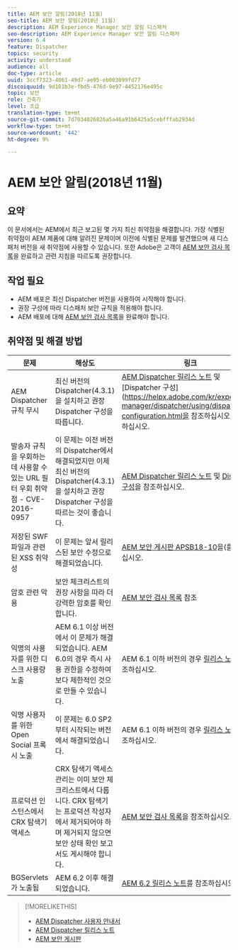 ```yaml
---
title: AEM 보안 알림(2018년 11월)
seo-title: AEM 보안 알림(2018년 11월)
description: AEM Experience Manager 보안 알림 디스패처
seo-description: AEM Experience Manager 보안 알림 디스패처
version: 6.4
feature: Dispatcher
topics: security
activity: understand
audience: all
doc-type: article
uuid: 3ccf7323-4061-49d7-ae95-eb003099fd77
discoiquuid: 9d181b3e-fbd5-476d-9e97-4452176e495c
topic: 보안
role: 건축가
level: 초급
translation-type: tm+mt
source-git-commit: 7d7034026826a5a46a91b6425a5cebfffab2934d
workflow-type: tm+mt
source-wordcount: '442'
ht-degree: 9%

---
```



# AEM 보안 알림(2018년 11월)

## 요약

이 문서에서는 AEM에서 최근 보고된 몇 가지 최신 취약점을 해결합니다. 가장 식별된 취약점이 AEM 제품에 대해 알려진 문제이며 이전에 식별된 문제를 발견했으며 새 디스패처 버전을 새 취약점에 사용할 수 있습니다. 또한 Adobe은 고객이 [AEM 보안 검사 목록](https://helpx.adobe.com/experience-manager/6-5/sites/administering/using/security-checklist.html)을 완료하고 관련 지침을 따르도록 권장합니다.

## 작업 필요

* AEM 배포은 최신 Dispatcher 버전을 사용하여 시작해야 합니다.
* 권장 구성에 따라 디스패처 보안 규칙을 적용해야 합니다.
* AEM 배포에 대해 [AEM 보안 검사 목록](https://helpx.adobe.com/experience-manager/6-5/sites/administering/using/security-checklist.html)을 완료해야 합니다.

## 취약점 및 해결 방법

| 문제 | 해상도 | 링크 |
|-------|------------|-------|
| AEM Dispatcher 규칙 무시 | 최신 버전의 Dispatcher(4.3.1)을 설치하고 권장 Dispatcher 구성을 따릅니다. | [AEM Dispatcher 릴리스 노트](https://helpx.adobe.com/experience-manager/dispatcher/release-notes.html) 및 [Dispatcher 구성](https://helpx.adobe.com/kr/experience-manager/dispatcher/using/dispatcher-configuration.html을 참조하십시오.)을 참조하십시오. |
| 발송자 규칙을 우회하는 데 사용할 수 있는 URL 필터 우회 취약점 - CVE-2016-0957 | 이 문제는 이전 버전의 Dispatcher에서 해결되었지만 이제 최신 버전의 Dispatcher(4.3.1)을 설치하고 권장 Dispatcher 구성을 따르는 것이 좋습니다. | [AEM Dispatcher 릴리스 노트](https://helpx.adobe.com/experience-manager/dispatcher/release-notes.html) 및 [Dispatcher 구성](https://helpx.adobe.com/experience-manager/dispatcher/using/dispatcher-configuration.html)을 참조하십시오. |
| 저장된 SWF 파일과 관련된 XSS 취약성 | 이 문제는 앞서 릴리스된 보안 수정으로 해결되었습니다. | [AEM 보안 게시판 APSB18-10](https://helpx.adobe.com/security/products/experience-manager/apsb18-10.html)을(를) 참조하십시오. |
| 암호 관련 악용 | 보안 체크리스트의 권장 사항을 따라 더 강력한 암호를 확인합니다. | [AEM 보안 검사 목록](https://helpx.adobe.com/experience-manager/6-5/sites/administering/using/security-checklist.html) 참조 |
| 익명의 사용자를 위한 디스크 사용량 노출 | AEM 6.1 이상 버전에서 이 문제가 해결되었습니다. AEM 6.0의 경우 즉시 사용 권한을 수정하여 보다 제한적인 것으로 만들 수 있습니다. | AEM 6.1 이하 버전의 경우 [릴리스 노트](https://helpx.adobe.com/kr/experience-manager/aem-previous-versions.html)를 참조하십시오. |
| 익명 사용자를 위한 Open Social 프록시 노출 | 이 문제는 6.0 SP2부터 시작되는 버전에서 해결되었습니다. | AEM 6.1 이하 버전의 경우 [릴리스 노트](https://helpx.adobe.com/experience-manager/aem-previous-versions.html)를 참조하십시오. |
| 프로덕션 인스턴스에서 CRX 탐색기 액세스 | CRX 탐색기 액세스 관리는 이미 보안 체크리스트에서 다룹니다. CRX 탐색기는 프로덕션 작성자에서 제거되어야 하며 제거되지 않으면 보안 상태 확인 보고서도 게시해야 합니다. | [AEM 보안 검사 목록](https://helpx.adobe.com/experience-manager/6-4/sites/administering/using/security-checklist.html)을 참조하십시오. |
| BGServlets가 노출됨 | AEM 6.2 이후 해결되었습니다. | [AEM 6.2 릴리스 노트](https://helpx.adobe.com/kr/experience-manager/6-2/release-notes.html)를 참조하십시오. |

>[!MORELIKETHIS]
>
>* [AEM Dispatcher 사용자 안내서](https://helpx.adobe.com/kr/experience-manager/dispatcher/user-guide.html)
>* [AEM Dispatcher 릴리스 노트](https://helpx.adobe.com/experience-manager/dispatcher/release-notes.html)
>* [AEM 보안 게시판](https://helpx.adobe.com/security.html#experience-manager)

